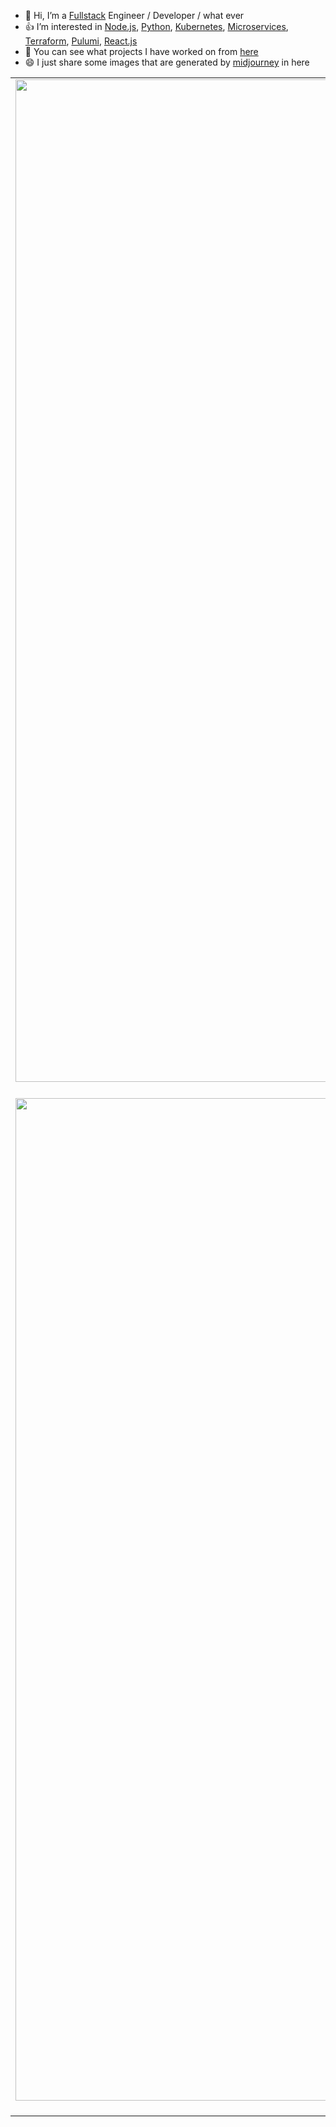 - 👋 Hi, I’m a [Fullstack](https://roadmap.sh/) Engineer / Developer / what ever
- 👍 I’m interested in [Node.js](https://nodejs.org/), [Python](https://www.python.org/), [Kubernetes](https://kubernetes.io/), [Microservices](https://aws.amazon.com/microservices/?nc1=h_ls), [Terraform](https://www.terraform.io/), [Pulumi](https://www.pulumi.com/), [React.js](https://reactjs.org/)
- 👀 You can see what projects I have worked on from [here](https://personal.isaacdev.net)
- 😄 I just share some images that are generated by [midjourney](https://www.midjourney.com) in here

|                                                                                                                                                 |                                                                                                                                                       |                                                                                                                                                               |
| :---------------------------------------------------------------------------------------------------------------------------------------------: | :---------------------------------------------------------------------------------------------------------------------------------------------------: | :-----------------------------------------------------------------------------------------------------------------------------------------------------------: |
| <img width="1604" alt="screen shot 2017-08-07 at 12 18 15 pm" src="https://personalimages-c6fa636.s3.amazonaws.com/home/aws_thumbnail.png"> AWS | <img width="1604" alt="screen shot 2017-08-07 at 12 18 15 pm" src="https://personalimages-c6fa636.s3.amazonaws.com/home/python_thumbnail.png"> Python |    <img width="1604" alt="screen shot 2017-08-07 at 12 18 15 pm" src="https://personalimages-c6fa636.s3.amazonaws.com/home/k8s_thumbnail.png"> Kubernetes     |
| <img width="1604" alt="screen shot 2017-08-07 at 12 18 15 pm" src="https://personalimages-c6fa636.s3.amazonaws.com/home/git_thumbnail.png"> Git | <img width="1604" alt="screen shot 2017-08-07 at 12 18 15 pm" src="https://personalimages-c6fa636.s3.amazonaws.com/home/docker_thumbnail.png"> Docker | <img width="1604" alt="screen shot 2017-08-07 at 12 18 15 pm" src="https://personalimages-c6fa636.s3.amazonaws.com/home/postgresql_thumbnail.png"> PostgreSQL |
